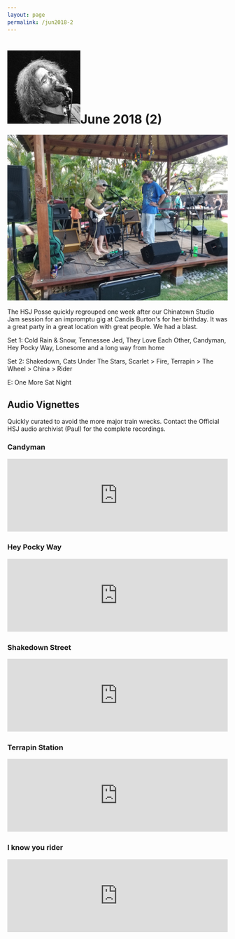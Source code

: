 ```yaml
---
layout: page
permalink: /jun2018-2
---
```

<h1><img class="ui avatar image" src="/images/jerryavatar.jpg">June 2018 (2)</h1>

<img class="ui centered fluid image" src="/images/hsj-jun-2018-2.jpg">

The HSJ Posse quickly regrouped one week after our Chinatown Studio Jam session for an impromptu gig at Candis Burton's for her birthday.  It was a great party in a great location with great people.  We had a blast. 
  
Set 1: Cold Rain & Snow, Tennessee Jed, They Love Each Other, Candyman, Hey Pocky Way, Lonesome and a long way from home

Set 2: Shakedown, Cats Under The Stars, Scarlet > Fire, Terrapin > The Wheel > China > Rider 

E: One More Sat Night 

## Audio Vignettes

Quickly curated to avoid the more major train wrecks. Contact the Official HSJ audio archivist (Paul) for the complete recordings. 

### Candyman

<iframe width="100%" height="166" scrolling="no" frameborder="no" allow="autoplay" src="https://w.soundcloud.com/player/?url=https%3A//api.soundcloud.com/tracks/458366640&color=%23ff5500&auto_play=false&hide_related=false&show_comments=true&show_user=true&show_reposts=false&show_teaser=true"></iframe>

### Hey Pocky Way

<iframe width="100%" height="166" scrolling="no" frameborder="no" allow="autoplay" src="https://w.soundcloud.com/player/?url=https%3A//api.soundcloud.com/tracks/458367093&color=%23ff5500&auto_play=false&hide_related=false&show_comments=true&show_user=true&show_reposts=false&show_teaser=true"></iframe>

### Shakedown Street

<iframe width="100%" height="166" scrolling="no" frameborder="no" allow="autoplay" src="https://w.soundcloud.com/player/?url=https%3A//api.soundcloud.com/tracks/458367465&color=%23ff5500&auto_play=false&hide_related=false&show_comments=true&show_user=true&show_reposts=false&show_teaser=true"></iframe>

### Terrapin Station

<iframe width="100%" height="166" scrolling="no" frameborder="no" allow="autoplay" src="https://w.soundcloud.com/player/?url=https%3A//api.soundcloud.com/tracks/458367771&color=%23ff5500&auto_play=false&hide_related=false&show_comments=true&show_user=true&show_reposts=false&show_teaser=true"></iframe>

### I know you rider

<iframe width="100%" height="166" scrolling="no" frameborder="no" allow="autoplay" src="https://w.soundcloud.com/player/?url=https%3A//api.soundcloud.com/tracks/458368137&color=%23ff5500&auto_play=false&hide_related=false&show_comments=true&show_user=true&show_reposts=false&show_teaser=true"></iframe>

